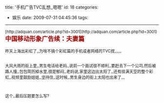 title: '手机广告TVC乱想,,嗯嗯'
id: 18
categories:
  - 娱乐
date: 2009-07-31 04:45:36
tags:
---

<div id="msgcns!9697D6160EFEBC17!1779" class="bvMsg"><span style="font-family:0;font-size:13px;white-space:pre-wrap;"><div>[http://adquan.com/article.php?id=3001](http://adquan.com/article.php?id=3001)</div><div><span style="font-family:����ϸ��;font-size:20px;white-space:normal;color:rgb(153,0,0);font-weight:bold;">中国移动形象广告续：夫妻篇</span></div><div>
</div>昨天上海出彩虹了,,为啥不搞个彩虹篇的手机或者网络的TVC捏,,,,,,

大风大雨的街上里,,男生电话给老妈,,说前一个面试很不顺利,,要赶去下一个公司,然后被路人撞,,包包简历掉水里,很是郁闷,,老妈说,家里这边出太阳了,,还有挂满天空的整个彩虹,,视频里鼓励娃娃,,坚持住,,这时候,,男生身边的街上太阳也出来了,,,

这个,,最后压题要怎么写?</span></div>